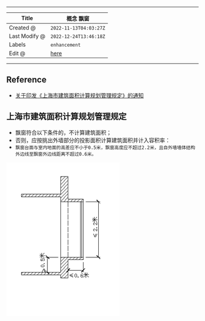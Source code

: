 -----

| Title         | 概念 飘窗                                           |
| ------------- | ----------------------------------------------- |
| Created @     | `2022-11-13T04:03:27Z`                          |
| Last Modify @ | `2022-12-24T13:46:18Z`                          |
| Labels        | `enhancement`                                   |
| Edit @        | [here](https://github.com/junxnone/F/issues/26) |

-----

## Reference

  - [关于印发《上海市建筑面积计算规划管理规定》的通知](https://hd.ghzyj.sh.gov.cn/zcfg/ghss/202110/t20211011_1032711.html)

## 上海市建筑面积计算规划管理规定

  - 飘窗符合以下条件的，不计算建筑面积；
  - 否则，应按挑出外墙部分的投影面积计算建筑面积并计入容积率：
  - `飘窗台面与室内地面的高差应不小于0.5米，飘窗高度应不超过2.2米，且自外墙墙体结构外边线至飘窗外边线距离不超过0.6米。`

![image](media/a41e6f476cec47afccb2b4e62ef8488d3c86c2ec.png)
